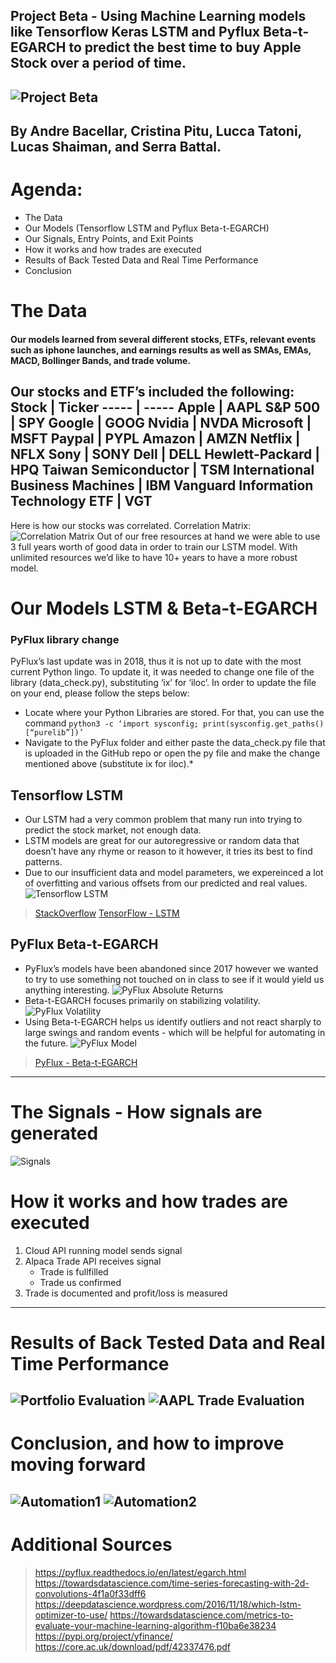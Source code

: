 ## Project Beta - Using Machine Learning models like Tensorflow Keras LSTM and Pyflux Beta-t-EGARCH to predict the best time to buy Apple Stock over a period of time.
![Project Beta](Resources/Images/projectbeta.png)
---
By Andre Bacellar, Cristina Pitu, Lucca Tatoni, Lucas Shaiman, and Serra Battal.
---
# Agenda:
- The Data
- Our Models (Tensorflow LSTM and Pyflux Beta-t-EGARCH)
- Our Signals, Entry Points, and Exit Points
- How it works and how trades are executed
- Results of Back Tested Data and Real Time Performance
- Conclusion
# The Data
#### Our models learned from several different stocks, ETFs,  relevant events such as iphone launches, and earnings results as well as SMAs, EMAs, MACD, Bollinger Bands, and trade volume.
Our stocks and ETF’s included the following:
Stock | Ticker
----- | -----
Apple | AAPL
S&P 500 | SPY
Google | GOOG
Nvidia | NVDA
Microsoft | MSFT
Paypal | PYPL
Amazon | AMZN
Netflix | NFLX
Sony | SONY
Dell | DELL
Hewlett-Packard | HPQ
Taiwan Semiconductor | TSM
International Business Machines | IBM
Vanguard Information Technology ETF | VGT
---
Here is how our stocks was correlated.
Correlation Matrix:
![Correlation Matrix](Resources/Images/correlation.png)
Out of our free resources at hand we were able to use 3 full years worth of good data in order to train our LSTM model. With unlimited resources we’d like to have 10+ years to have a more robust model.
# Our Models LSTM & Beta-t-EGARCH

### __PyFlux library change__
PyFlux’s last update was in 2018, thus it is not up to date with the most current Python lingo.
To update it, it was needed to change one file of the library (data_check.py), substituting ‘ix’ for ‘iloc’.
In order to update the file on your end, please follow the steps below:
- Locate where your Python Libraries are stored. For that, you can use the command `python3 -c ‘import sysconfig; print(sysconfig.get_paths()[“purelib”])’`
- Navigate to the PyFlux folder and either paste the data_check.py file that is uploaded in the GitHub repo or open the py file and make the change mentioned above (substitute ix for iloc).*

## Tensorflow LSTM
- Our LSTM had a very common problem that many run into trying to predict the stock market, not enough data.
- LSTM models are great for our autoregressive or random data that doesn’t have any rhyme or reason to it however, it tries its best to find patterns.
- Due to our insufficient data and model parameters, we expereinced a lot of overfitting and various offsets from our predicted and real values.
![Tensorflow LSTM](Resources/Images/TensorflowLSTM.png)
>[StackOverflow](https://stackoverflow.com/questions/54368686/lstm-having-a-systematic-offset-between-predictions-and-ground-truth)
>[TensorFlow - LSTM](https://www.tensorflow.org/api_docs/python/tf/keras/layers/LSTM)
## PyFlux Beta-t-EGARCH
- PyFlux’s models have been abandoned since 2017 however we wanted to try to use something not touched on in class to see if it would yield us anything interesting.
![PyFlux Absolute Returns](Resources/Images/aapl_absolute_returns.png)
- Beta-t-EGARCH focuses primarily on stabilizing volatility.
![PyFlux Volatility](Resources/Images/aapl_returns_volatility.png)
- Using Beta-t-EGARCH helps us identify outliers and not react sharply to large swings and random events - which will be helpful for automating in the future.
![PyFlux Model](Resources/Images/pyflux_model.png)
>[PyFlux - Beta-t-EGARCH](https://pyflux.readthedocs.io/en/latest/egarch.html#:~:text=Beta%2Dt%2DEGARCH%20models%20were,of%20the%20t%2Ddistribution%20score.)
---
# The Signals - How signals are generated
![Signals](Resources/Images/Signals.JPG)
# How it works and how trades are executed
1. Cloud API running model sends signal
2. Alpaca Trade API receives signal
    * Trade is fullfilled
    * Trade us confirmed
3. Trade is documented and profit/loss is measured
---
# Results of Back Tested Data and Real Time Performance
![Portfolio Evaluation](Resources/Images/portfolio_evaluation.png)
![AAPL Trade Evaluation](Resources/Images/aapl_trade_evaluation.png)
---
# Conclusion, and how to improve moving forward
![Automation1](Resources/Images/automation1.JPG)
![Automation2](Resources/Images/automation2.JPG)
---
# Additional Sources
> https://pyflux.readthedocs.io/en/latest/egarch.html
> https://towardsdatascience.com/time-series-forecasting-with-2d-convolutions-4f1a0f33dff6
> https://deepdatascience.wordpress.com/2016/11/18/which-lstm-optimizer-to-use/
> https://towardsdatascience.com/metrics-to-evaluate-your-machine-learning-algorithm-f10ba6e38234
> https://pypi.org/project/yfinance/
> https://core.ac.uk/download/pdf/42337476.pdf

